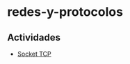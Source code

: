 # redes-y-protocolos

## Actividades

- [Socket TCP][act01]

[act01]: https://github.com/impatrq/ryp/tree/act01/socket-tcp
